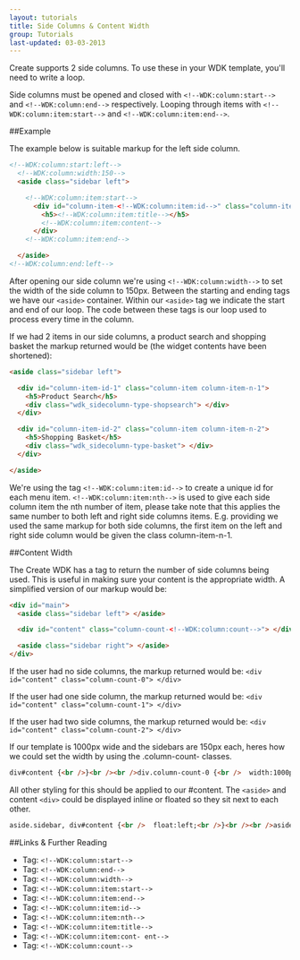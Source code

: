 ```yaml
---
layout: tutorials
title: Side Columns & Content Width
group: Tutorials
last-updated: 03-03-2013
---
```



Create supports 2 side columns. To use these in your WDK template, you'll need to write a loop.

Side columns must be opened and closed with `<!--WDK:column:start-->` and `<!--WDK:column:end-->` respectively. Looping through items with `<!--WDK:column:item:start-->` and `<!--WDK:column:item:end-->`.

##Example

The example below is suitable markup for the left side column.

```html
<!--WDK:column:start:left-->
  <!--WDK:column:width:150-->
  <aside class="sidebar left">

    <!--WDK:column:item:start-->
      <div id="column-item-<!--WDK:column:item:id-->" class="column-item column-item-n-<!--WDK:column:item:nth-->">
        <h5><!--WDK:column:item:title--></h5>
        <!--WDK:column:item:content-->
      </div>
    <!--WDK:column:item:end-->

  </aside>
<!--WDK:column:end:left-->
```

After opening our side column we're using `<!--WDK:column:width-->` to set the width of the side column to 150px. Between the starting and ending tags we have our `<aside>` container. Within our `<aside>` tag we indicate the start and end of our loop. The code between these tags is our loop used to process every time in the column.

If we had 2 items in our side columns, a product search and shopping basket the markup returned would be (the widget contents have been shortened):

```html
<aside class="sidebar left">

  <div id="column-item-id-1" class="column-item column-item-n-1">
    <h5>Product Search</h5>
    <div class="wdk_sidecolumn-type-shopsearch"> </div>
  </div>

  <div id="column-item-id-2" class="column-item column-item-n-2">
    <h5>Shopping Basket</h5>
    <div class="wdk_sidecolumn-type-basket"> </div>
  </div>

</aside>
```

We're using the tag `<!--WDK:column:item:id-->` to create a unique id for each menu item. `<!--WDK:column:item:nth-->` is used to give each side column item the nth number of item, please take note that this applies the same number to both left and right side columns items. E.g. providing we used the same markup for both side columns, the first item on the left and right side column would be given the class column-item-n-1.

##Content Width

The Create WDK has a tag to return the number of side columns being used. This is useful in making sure your content is the appropriate width. A simplified version of our markup would be:

```html
<div id="main">
  <aside class="sidebar left"> </aside>

  <div id="content" class="column-count-<!--WDK:column:count-->"> </div>

  <aside class="sidebar right"> </aside>
</div>
```

If the user had no side columns, the markup returned would be:
`<div id="content" class="column-count-0"> </div>`

If the user had one side column, the markup returned would be:
`<div id="content" class="column-count-1"> </div>`

If the user had two side columns, the markup returned would be:
`<div id="content" class="column-count-2"> </div>`

If our template is 1000px wide and the sidebars are 150px each, heres how we could set the width by using the .column-count- classes.

```html
div#content {<br />}<br /><br />div.column-count-0 {<br />  width:1000px;<br />}<br /><br />div.column-count-1 {<br /> width:850px;<br />}<br /><br />div.column-count-2 {<br /> width:700px;<br />}
```

All other styling for this should be applied to our #content. The `<aside>` and content `<div>` could be displayed inline or floated so they sit next to each other.

```html
aside.sidebar, div#content {<br />  float:left;<br />}<br /><br />aside.sidebar, div#content {<br />  display:inline;<br />}
```

##Links & Further Reading

- Tag: `<!--WDK:column:start-->`
- Tag: `<!--WDK:column:end-->`
- Tag: `<!--WDK:column:width-->`
- Tag: `<!--WDK:column:item:start-->`
- Tag: `<!--WDK:column:item:end-->`
- Tag: `<!--WDK:column:item:id-->`
- Tag: `<!--WDK:column:item:nth-->`
- Tag: `<!--WDK:column:item:title-->`
- Tag: `<!--WDK:column:item:cont- ent-->`
- Tag: `<!--WDK:column:count-->`